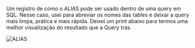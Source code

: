 Um registro de como o ALIAS pode ser usado dentro de uma query em SQL.
Nesse caso, usei para abreviar os nomes das tables e deixar a query mais limpa, prática e mais rápida.
Deixei um print abaixo para termos uma melhor visualização do resultado que a Query trás.

![ALIAS](https://github.com/user-attachments/assets/3e6fb096-9009-4409-a2ef-29f418c0dfd7)
